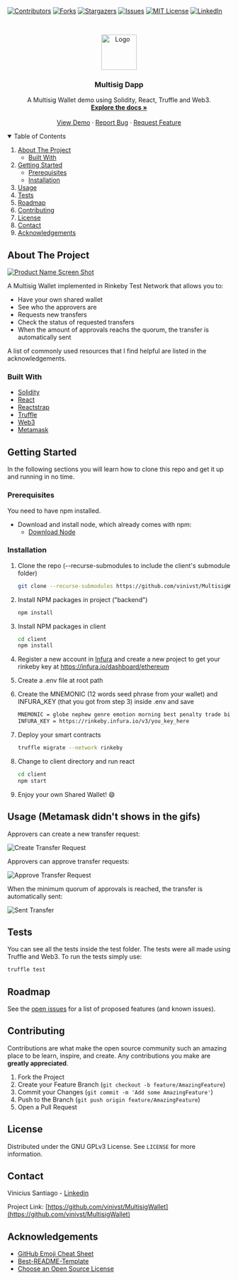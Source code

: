 <!--
*** Thanks for checking out the Best-README-Template. If you have a suggestion
*** that would make this better, please fork the repo and create a pull request
*** or simply open an issue with the tag "enhancement".
*** Thanks again! Now go create something AMAZING! :D
-->

<!-- PROJECT SHIELDS -->
<!--
*** I'm using markdown "reference style" links for readability.
*** Reference links are enclosed in brackets [ ] instead of parentheses ( ).
*** See the bottom of this document for the declaration of the reference variables
*** for contributors-url, forks-url, etc. This is an optional, concise syntax you may use.
*** https://www.markdownguide.org/basic-syntax/#reference-style-links
-->

[![Contributors][contributors-shield]][contributors-url]
[![Forks][forks-shield]][forks-url]
[![Stargazers][stars-shield]][stars-url]
[![Issues][issues-shield]][issues-url]
[![MIT License][license-shield]][license-url]
[![LinkedIn][linkedin-shield]][linkedin-url]

<!-- PROJECT LOGO -->
<br />
<p align="center">
  <a href="https://rocky-headland-98667.herokuapp.com/">
    <img src="./images/wallet.jpg" alt="Logo" width="80" height="80">
  </a>

  <h3 align="center">Multisig Dapp</h3>

  <p align="center">
    A Multisig Wallet demo using Solidity, React, Truffle and Web3.
    <br />
    <a href="https://github.com/vinivst/MultisigWallet/#getting-started"><strong>Explore the docs »</strong></a>
    <br />
    <br />
    <a href="https://rocky-headland-98667.herokuapp.com/">View Demo</a>
    ·
    <a href="https://github.com/vinivst/MultisigWallet/issues">Report Bug</a>
    ·
    <a href="https://github.com/vinivst/MultisigWallet/issues">Request Feature</a>
  </p>
</p>

<!-- TABLE OF CONTENTS -->
<details open="open">
  <summary>Table of Contents</summary>
  <ol>
    <li>
      <a href="#about-the-project">About The Project</a>
      <ul>
        <li><a href="#built-with">Built With</a></li>
      </ul>
    </li>
    <li>
      <a href="#getting-started">Getting Started</a>
      <ul>
        <li><a href="#prerequisites">Prerequisites</a></li>
        <li><a href="#installation">Installation</a></li>
      </ul>
    </li>
    <li><a href="#usage">Usage</a></li>
    <li><a href="#tests">Tests</a></li>
    <li><a href="#roadmap">Roadmap</a></li>
    <li><a href="#contributing">Contributing</a></li>
    <li><a href="#license">License</a></li>
    <li><a href="#contact">Contact</a></li>
    <li><a href="#acknowledgements">Acknowledgements</a></li>
  </ol>
</details>

<!-- ABOUT THE PROJECT -->

## About The Project

[![Product Name Screen Shot][product-screenshot]](https://rocky-headland-98667.herokuapp.com/)

A Multisig Wallet implemented in Rinkeby Test Network that allows you to:

- Have your own shared wallet
- See who the approvers are
- Requests new transfers
- Check the status of requested transfers
- When the amount of approvals reachs the quorum, the transfer is automatically sent

A list of commonly used resources that I find helpful are listed in the acknowledgements.

### Built With

- [Solidity](https://soliditylang.org/)
- [React](https://reactjs.org/)
- [Reactstrap](https://reactstrap.github.io/)
- [Truffle](https://www.trufflesuite.com/)
- [Web3](https://web3js.readthedocs.io/)
- [Metamask](https://metamask.io/)

<!-- GETTING STARTED -->

## Getting Started

In the following sections you will learn how to clone this repo and get it up and running in no time.

### Prerequisites

You need to have npm installed.

- Download and install node, which already comes with npm:
  - [Download Node](https://nodejs.org/en/download/)

### Installation

1. Clone the repo (--recurse-submodules to include the client's submodule folder)
   ```sh
   git clone --recurse-submodules https://github.com/vinivst/MultisigWallet.git
   ```
2. Install NPM packages in project ("backend")
   ```sh
   npm install
   ```
3. Install NPM packages in client
   ```sh
   cd client
   npm install
   ```
4. Register a new account in [Infura](https://infura.io/) and create a new project to get your rinkeby key at
   https://infura.io/dashboard/ethereum

5. Create a .env file at root path

6. Create the MNEMONIC (12 words seed phrase from your wallet) and INFURA_KEY (that you got from step 3) inside .env and save
   ```sh
   MNEMONIC = globe nephew genre emotion morning best penalty trade bid glare unaware dragon
   INFURA_KEY = https://rinkeby.infura.io/v3/you_key_here
   ```
7. Deploy your smart contracts
   ```sh
   truffle migrate --network rinkeby
   ```
8. Change to client directory and run react
   ```sh
   cd client
   npm start
   ```
9. Enjoy your own Shared Wallet! :smile:

<!-- USAGE EXAMPLES -->

## Usage (Metamask didn't shows in the gifs)

Approvers can create a new transfer request:

![Create Transfer Request](./images/createTransfer.gif)

Approvers can approve transfer requests:

![Approve Transfer Request](./images/approveTransfer.gif)

When the minimum quorum of approvals is reached, the transfer is automatically sent:

![Sent Transfer](./images/transferSent.gif)

<!-- TESTS -->

## Tests

You can see all the tests inside the test folder. The tests were all made using Truffle and Web3. To run the tests simply use:

```sh
truffle test
```

<!-- ROADMAP -->

## Roadmap

See the [open issues](https://github.com/vinivst/MultisigWallet/issues) for a list of proposed features (and known issues).

<!-- CONTRIBUTING -->

## Contributing

Contributions are what make the open source community such an amazing place to be learn, inspire, and create. Any contributions you make are **greatly appreciated**.

1. Fork the Project
2. Create your Feature Branch (`git checkout -b feature/AmazingFeature`)
3. Commit your Changes (`git commit -m 'Add some AmazingFeature'`)
4. Push to the Branch (`git push origin feature/AmazingFeature`)
5. Open a Pull Request

<!-- LICENSE -->

## License

Distributed under the GNU GPLv3 License. See `LICENSE` for more information.

<!-- CONTACT -->

## Contact

Vinicius Santiago - [Linkedin](https://www.linkedin.com/in/vinivst/)

Project Link: [https://github.com/vinivst/MultisigWallet](https://github.com/vinivst/MultisigWallet)

<!-- ACKNOWLEDGEMENTS -->

## Acknowledgements

- [GitHub Emoji Cheat Sheet](https://www.webpagefx.com/tools/emoji-cheat-sheet)
- [Best-README-Template](https://github.com/othneildrew/Best-README-Template)
- [Choose an Open Source License](https://choosealicense.com)

<!-- MARKDOWN LINKS & IMAGES -->
<!-- https://www.markdownguide.org/basic-syntax/#reference-style-links -->

[contributors-shield]: https://img.shields.io/github/contributors/vinivst/MultisigWallet.svg?style=for-the-badge
[contributors-url]: https://github.com/vinivst/MultisigWallet/graphs/contributors
[forks-shield]: https://img.shields.io/github/forks/vinivst/MultisigWallet.svg?style=for-the-badge
[forks-url]: https://github.com/vinivst/MultisigWallet/network/members
[stars-shield]: https://img.shields.io/github/stars/vinivst/MultisigWallet.svg?style=for-the-badge
[stars-url]: https://github.com/vinivst/MultisigWallet/stargazers
[issues-shield]: https://img.shields.io/github/issues/vinivst/MultisigWallet.svg?style=for-the-badge
[issues-url]: https://github.com/vinivst/MultisigWallet/issues
[license-shield]: https://img.shields.io/github/license/vinivst/MultisigWallet.svg?style=for-the-badge
[license-url]: https://github.com/vinivst/MultisigWallet/blob/master/LICENSE.txt
[linkedin-shield]: https://img.shields.io/badge/-LinkedIn-black.svg?style=for-the-badge&logo=linkedin&colorB=555
[linkedin-url]: https://www.linkedin.com/in/vinivst/
[product-screenshot]: ./images/screenshot.PNG
